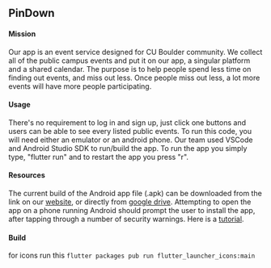 ## PinDown

#### Mission

Our app is an event service designed for CU Boulder community. We collect all of the public campus events and put it on our app, a singular platform and a shared calendar. The purpose is to help people spend less time on finding out events, and miss out less. Once people miss out less, a lot more events will have more people participating.

#### Usage

There's no requirement to log in and sign up, just click one buttons and users can be able to see every listed public events. To run this code, you will need either an emulator or an android phone. Our team used VSCode and Android Studio SDK to run/build the app. To run the app you simply type, "flutter run" and to restart the app you press "r".

#### Resources

The current build of the Android app file (.apk) can be downloaded from the link on our [website](https://sites.google.com/colorado.edu/pickup/home), or directly from [google drive](https://drive.google.com/open?id=1-JkkXLGAbPAe2mswF32u6a6ixiAdVTDr). Attempting to open the app on a phone running Android should prompt the user to install the app, after tapping through a number of security warnings. Here is a [tutorial](https://www.youtube.com/watch?v=kDkV3jBYi2c).

#### Build

for icons run this
`flutter packages pub run flutter_launcher_icons:main`
